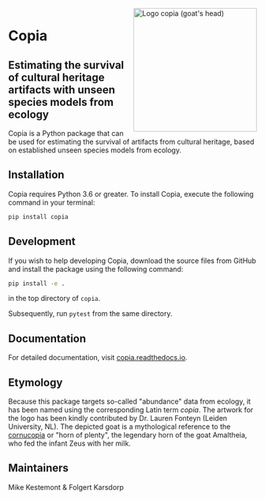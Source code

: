<img width="250" align="right" alt="Logo copia (goat's head)" src="https://user-images.githubusercontent.com/4376879/115404130-5167a480-a1ed-11eb-96fe-46116ee5971f.png">

# Copia
## Estimating the survival of cultural heritage artifacts with unseen species models from ecology 

Copia is a Python package that can be used for estimating the survival of artifacts from
cultural heritage, based on established unseen species models from ecology. 

## Installation

Copia requires Python 3.6 or greater. To install Copia, execute the following command in
your terminal: 

``` bash
pip install copia
```

## Development
If you wish to help developing Copia, download the source files from GitHub and install
the package using the following command: 

``` bash
pip install -e . 
```

in the top directory of `copia`.

Subsequently, run `pytest` from the same directory. 

## Documentation

For detailed documentation, visit
[copia.readthedocs.io](https://copia.readthedocs.io/en/latest/index.html). 

## Etymology
Because this package targets so-called "abundance" data from ecology, it has been named
using the corresponding Latin term *copia*. The artwork for the logo has been kindly
contributed by Dr. Lauren Fonteyn (Leiden University, NL). The depicted goat is a
mythological reference to the [cornucopia](https://en.wikipedia.org/wiki/Cornucopia) or
"horn of plenty", the legendary horn of the goat Amaltheia, who fed the infant Zeus with
her milk. 

## Maintainers
Mike Kestemont & Folgert Karsdorp

